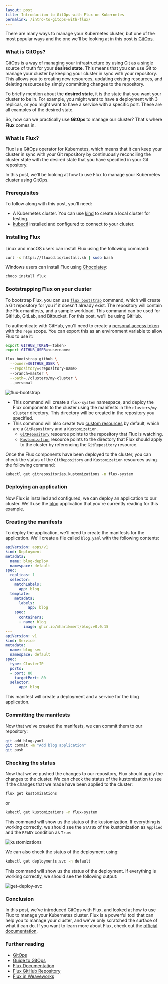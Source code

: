 ```yaml
---
layout: post
title: Introduction to GitOps with Flux on Kubernetes
permalink: /intro-to-gitops-with-flux/
---
```

There are many ways to manage your Kubernetes cluster, but one of the most popular ways and the one we'll be looking at in this post is [GitOps](https://www.weave.works/technologies/gitops/).

### What is GitOps? ###

GitOps is a way of managing your infrastructure by using Git as a single source of truth for your <strong>desired state</strong>. This means that you can use Git to manage your cluster by keeping your cluster in sync with your repository. This allows you to creating new resources, updating existing resources, and deleting resources by simply committing changes to the repository.

 To briefly mention about the <strong>desired state</strong>, it is the state that you want your cluster to be in. For example, you might want to have a deployment with 3 replicas, or you might want to have a service with a specific port. These are all examples of the desired state.

So, how can we practically use <strong>GitOps </strong>to manage our cluster? That's where <strong>Flux</strong> comes in.

### What is Flux? ###

Flux is a GitOps operator for Kubernetes, which means that it can keep your cluster in sync with your Git repository by continuously reconciling the cluster state with the desired state that you have specified in your Git repository.

In this post, we'll be looking at how to use Flux to manage your Kubernetes cluster using GitOps.

### Prerequisites ###

To follow along with this post, you'll need:

- A Kubernetes cluster. You can use [kind](https://kind.sigs.k8s.io/) to create a local cluster for testing.
- [kubectl](https://kubernetes.io/docs/tasks/tools/#kubectl) installed and configured to connect to your cluster.

### Installing Flux ###

Linux and macOS users can install Flux using the following command:

```bash
curl -s https://fluxcd.io/install.sh | sudo bash
```

Windows users can install Flux using [Chocolatey](https://chocolatey.org/):

```powershell
choco install flux
```

### Bootstrapping Flux on your cluster ###

To bootstrap Flux, you can use [`flux bootstrap`](https://fluxcd.io/flux/cmd/flux_bootstrap/) command, which will create a Git repository for you if it doesn't already exist. The repository will contain the Flux manifests, and a sample workload. This command can be used for GitHub, GitLab, and Bitbucket. For this post, we'll be using GitHub.

To authenticate with GitHub, you'll need to create a [personal access token](https://docs.github.com/en/github/authenticating-to-github/creating-a-personal-access-token) with the `repo` scope. You can export this as an environment variable to allow Flux to use it:

```bash
export GITHUB_TOKEN=<token>
export GITHUB_USER=<username>
```

```bash
flux bootstrap github \
  --owner=$GITHUB_USER \
  --repository=<repository-name> 
  --branch=master \
  --path=./clusters/my-cluster \ 
  --personal
```

![flux-bootstrap](https://user-images.githubusercontent.com/42295478/205458288-bfd5d503-7b36-44ee-9cb3-e2524a0c46ae.png)

- This command will create a `flux-system` namespace, and deploy the Flux components to the cluster using the manifests in the `clusters/my-cluster` directory. This directory will be created in the repository you specified.
- This command will also create two [custom resources](https://kubernetes.io/docs/concepts/extend-kubernetes/api-extension/custom-resources/) by default, which are a `GitRepository` and a `Kustomization`.
    - [`GitRepository`](https://fluxcd.io/flux/components/source/gitrepositories/) resource points to the repository that Flux is watching.
    - [`Kustomization`](https://fluxcd.io/flux/components/kustomize/kustomization/) resource points to the directory that Flux should apply to the cluster by referencing the `GitRepository` resource.

Once the Flux components have been deployed to the cluster, you can check the status of the `GitRepository` and `Kustomization` resources using the following command:

```bash
kubectl get gitrepositories,kustomizations -n flux-system
```

### Deploying an application ###

Now Flux is installed and configured, we can deploy an application to our cluster. We'll use the [blog](https://github.com/mharikmert/blog) application that you're currently reading for this example.

### Creating the manifests ###

To deploy the application, we'll need to create the manifests for the application. We'll create a file called `blog.yaml` with the following contents:

```yaml
apiVersion: apps/v1
kind: Deployment
metadata:
  name: blog-deploy
  namespace: default
spec:
  replicas: 1
  selector:
    matchLabels:
      app: blog
  template:
    metadata:
      labels:
          app: blog
    spec:
      containers:
      - name: blog
        image: ghcr.io/mharikmert/blog:v0.0.15
---
apiVersion: v1
kind: Service
metadata:
  name: blog-svc
  namespace: default
spec:
  type: ClusterIP
  ports:
  - port: 80
    targetPort: 80
  selector:
      app: blog
```

This manifest will create a deployment and a service for the blog application.

### Committing the manifests ###

Now that we've created the manifests, we can commit them to our repository:

```bash
git add blog.yaml
git commit -m "Add blog application"
git push
```

### Checking the status ###

Now that we've pushed the changes to our repository, Flux should apply the changes to the cluster. We can check the status of the kustomization to see if the changes that we made have been applied to the cluster:

```bash
flux get kustomizations
```

or

```bash
kubectl get kustomizations -n flux-system
```

This command will show us the status of the kustomization. If everything is working correctly, we should see the `STATUS` of the kustomization as `Applied` and the `READY` condition as `True`:

![kustomizations](https://user-images.githubusercontent.com/42295478/205511968-d2d79a00-2d4f-49c4-ba9f-3a336b805d9f.png)

We can also check the status of the deployment using:

```bash
kubectl get deployments,svc -n default
```

This command will show us the status of the deployment. If everything is working correctly, we should see the following output:

![get-deploy-svc](https://user-images.githubusercontent.com/42295478/205512493-b49bbde9-7dfe-42fc-81be-e82854516ba8.png)

### Conclusion ###

In this post, we've introduced GitOps with Flux, and looked at how to use Flux to manage your Kubernetes cluster. Flux is a powerful tool that can help you to manage your cluster, and we've only scratched the surface of what it can do. If you want to learn more about Flux, check out the [official documentation](https://fluxcd.io/docs/).

### Further reading ###

- [GitOps](https://www.gitops.tech)
- [Guide to GitOps](https://www.weave.works/technologies/gitops/)
- [Flux Documentation](https://fluxcd.io/flux/)
- [Flux GitHub Repository](https://github.com/fluxcd/flux2)
- [Flux in Weaveworks](https://www.weave.works/oss/flux)